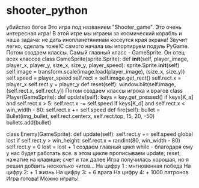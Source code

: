 # shooter_python
убийство богов
Это игра под названием  "Shooter_game". Это очень интересная игра!
В этой игре мы играем за космический корабль и наша задача: не дать инопланетянинам косеутся края экрана!
Звучит легко, сделать тоже!С самого начала мы  ипортируем подуль PyGame.
Потом создаем классы. Самый главный класс - GameSprite. Он отец всех классов
class GameSprite(sprite.Sprite):
  def __init__(self, player_image, player_x, player_y, size_x, size_y, player_speed):
      sprite.Sprite.__init__(self)
      self.image = transform.scale(image.load(player_image), (size_x, size_y))
      self.speed = player_speed
      self.rect = self.image.get_rect()
      self.rect.x = player_x
      self.rect.y = player_y
  def reset(self):
      window.blit(self.image, (self.rect.x, self.rect.y))
Потом создаем классы игрока и врагов
class Player(GameSprite):
   def update(self):
       keys = key.get_pressed()
       if keys[K_a] and self.rect.x > 5:
           self.rect.x -= self.speed
       if keys[K_d] and self.rect.x < win_width - 80:
           self.rect.x += self.speed
   def fire(self):
       bullet = Bullet(img_bullet, self.rect.centerx, self.rect.top, 15, 20, -50)
       bullets.add(bullet)

class Enemy(GameSprite):
  def update(self):
      self.rect.y += self.speed
      global lost
      if self.rect.y > win_height:
          self.rect.x = randint(80, win_width - 80)
          self.rect.y = 0
          lost = lost + 1
 создаем главный цикл while - благодаря ему у нас будет работать все. 
 в этом цикле прописываем update; reset; нажатие на клавиши; счет и так далее
 Игра получилась хорошая, но я решил добвить несколько читов... 
 На цифру 1 : мнгновенная победа
На цифру 2: + 1 жизнь
На цифру 3: + 6 врага
На цифру 4: + 1000 патронов
 Игра готова! Можно играть!
